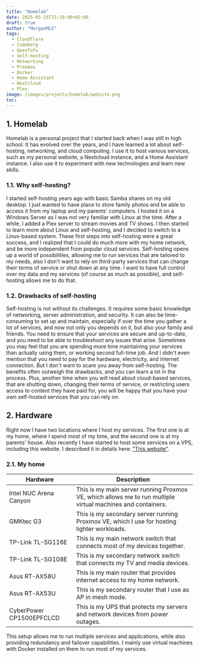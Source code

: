 ```yaml
---
title: "Homelab"
date: 2025-05-25T21:19:00+02:00
draft: true
author: "MorganMLG"
tags:
  - Cloudflare
  - Codeberg
  - OpenTofu
  - Self-hosting
  - Networking
  - Proxmox
  - Docker
  - Home Assistant
  - Nextcloud
  - Plex
image: /images/projects/homelab/website.png
toc:
---
```

## 1. Homelab
Homelab is a personal project that I started back when I was still in high school. It has evolved over the years, and I have learned a lot about self-hosting, networking, and cloud computing. I use it to host various services, such as my personal website, a Nextcloud instance, and a Home Assistant instance. I also use it to experiment with new technologies and learn new skills. 

### 1.1. Why self-hosting?
I started self-hosting years ago with basic Samba shares on my old desktop. I just wanted to have place to store family photos and be able to access it from my laptop and my parents' computers. I hosted it on a Windows Server as I was not very familiar with Linux at the time. After a while, I added a Plex server to stream movies and TV shows. I then started to learn more about Linux and self-hosting, and I decided to switch to a Linux-based system. These first steps into self-hosting were a great success, and I realized that I could do much more with my home network, and be more independent from popular cloud services. Self-hosting opens up a world of possibilities, allowing me to run services that are tailored to my needs, also I don't want to rely on third-party services that can change their terms of service or shut down at any time. I want to have full control over my data and my services (of course as much as possible), and self-hosting allows me to do that.

### 1.2. Drawbacks of self-hosting
Self-hosting is not without its challenges. It requires some basic knowledge of networking, server administration, and security. It can also be time-consuming to set up and maintain, especially if over the time you gather a lot of services, and now not only you depends on it, but also your family and friends. You need to ensure that your services are secure and up-to-date, and you need to be able to troubleshoot any issues that arise. Sometimes you may feel that you are spending more time maintaining your services than actually using them, or working second full-time job. And I didn't even mention that you need to pay for the hardware, electricity, and internet connection. But I don't want to scare you away from self-hosting. The benefits often outweigh the drawbacks, and you can learn a lot in the process. Plus, another time when you will read about cloud-based services, that are shutting down, changing their terms of service, or restricting users access to content they have paid for, you will be happy that you have your own self-hosted services that you can rely on.

## 2. Hardware
Right now I have two locations where I host my services. The first one is at my home, where I spend most of my time, and the second one is at my parents' house. Also recently I have started to host some services on a VPS, including this website. I described it in details here: ["This website"](/projects/this_website/).

### 2.1. My home

| Hardware | Description |
| -------- | ----------- |
| Intel NUC Arena Canyon | This is my main server running Proxmox VE, which allows me to run multiple virtual machines and containers. |
| GMKtec G3 | This is my secondary server running Proxmox VE, which I use for hosting lighter workloads. |
| TP-Link TL-SG116E | This is my main network switch that connects most of my devices together. |
| TP-Link TL-SG108E | This is my secondary network switch that connects my TV and media devices. |
| Asus RT-AX58U | This is my main router that provides internet access to my home network. |
| Asus RT-AX53U | This is my secondary router that I use as AP in mesh mode. |
| CyberPower CP1500EPFCLCD | This is my UPS that protects my servers and network devices from power outages. |

This setup allows me to run multiple services and applications, while also providing redundancy and failover capabilities. I mainly use virtual machines with Docker installed on them to run most of my services. 